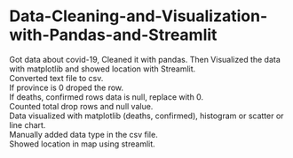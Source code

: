 # Data-Cleaning-and-Visualization-with-Pandas-and-Streamlit
Got data about covid-19, Cleaned it with pandas. Then Visualized the data with matplotlib and showed location with Streamlit.</br>
Converted text file to csv.</br>
If province is 0 droped the row.</br>
If deaths, confirmed rows data is null, replace with 0.</br>
Counted total drop rows and null value.</br>
Data visualized with matplotlib (deaths, confirmed), histogram or scatter or line chart.</br>
Manually added data type in the csv file.</br>
Showed location in map using streamlit.
